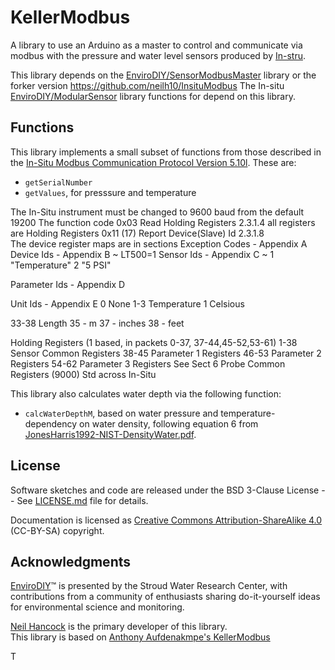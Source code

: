 # KellerModbus
A library to use an Arduino as a master to control and communicate via modbus with the pressure and water level sensors produced by [In-stru](https://in-situ.com/us/).

This library depends on the [EnviroDIY/SensorModbusMaster](https://github.com/EnviroDIY/SensorModbusMaster) library or the forker version https://github.com/neilh10/InsituModbus
The In-situ [EnviroDIY/ModularSensor](https://github.com/EnviroDIY/ModularSensors) library functions for depend on this library.


## <a name="functions"></a>Functions

This library implements a small subset of functions from those described in the [In-Situ Modbus
Communication Protocol
Version 5.10l](https://in-situ.com/pub/media/support/documents/Modbus_Manual.pdf). These are:
* `getSerialNumber`
* `getValues`, for presssure and temperature

The In-Situ instrument must be changed to 9600 baud from the default 19200 
The function code 
0x03 Read Holding Registers 2.3.1.4  all registers are Holding Registers
0x11 (17) Report Device(Slave) Id   2.3.1.8  
The device register maps are in sections 
Exception Codes - Appendix A
Device Ids - Appendix B ~ LT500=1
Sensor Ids - Appendix C ~ 
    1 "Temperature"
    2 "5 PSI"

Parameter Ids  - Appendix D

Unit Ids - Appendix E
0  None
1-3 Temperature
1 Celsious


33-38 Length
35 - m
37 - inches
38 - feet

Holding Registers (1 based, in packets 0-37, 37-44,45-52,53-61)
 1-38 Sensor Common Registers
38-45 Parameter 1 Registers
46-53 Parameter 2 Registers
54-62 Parameter 3 Registers
See Sect 6 Probe Common Registers (9000) Std across In-Situ

This library also calculates water depth via the following function:
* `calcWaterDepthM`, based on water pressure and temperature-dependency on water density, following equation 6 from [JonesHarris1992-NIST-DensityWater.pdf](https://github.com/EnviroDIY/KellerModbus/blob/master/doc/JonesHarris1992-NIST-DensityWater.pdf).

## <a name="license"></a>License
Software sketches and code are released under the BSD 3-Clause License -- See [LICENSE.md](https://github.com/EnviroDIY/ModularSensors/blob/master/LICENSE.md) file for details.

Documentation is licensed as [Creative Commons Attribution-ShareAlike 4.0](https://creativecommons.org/licenses/by-sa/4.0/) (CC-BY-SA) copyright.

## <a name="acknowledgments"></a>Acknowledgments
[EnviroDIY](http://envirodiy.org/)™ is presented by the Stroud Water Research Center, with contributions from a community of enthusiasts sharing do-it-yourself ideas for environmental science and monitoring.

[Neil Hancock](https://github.com/neiilh10) is the primary developer of this library.   
This library is based on 
[Anthony Aufdenakmpe's KellerModbus](https://github.com/EnviroDIY/KellerModbus)


T